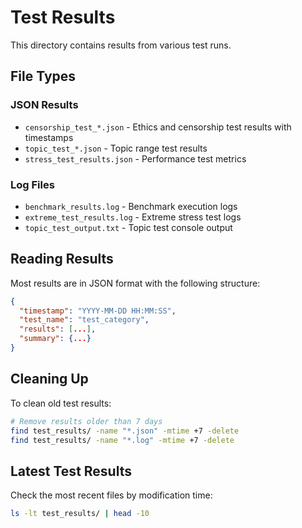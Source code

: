 # Test Results

This directory contains results from various test runs.

## File Types

### JSON Results

- `censorship_test_*.json` - Ethics and censorship test results with timestamps
- `topic_test_*.json` - Topic range test results
- `stress_test_results.json` - Performance test metrics

### Log Files

- `benchmark_results.log` - Benchmark execution logs
- `extreme_test_results.log` - Extreme stress test logs
- `topic_test_output.txt` - Topic test console output

## Reading Results

Most results are in JSON format with the following structure:

```json
{
  "timestamp": "YYYY-MM-DD HH:MM:SS",
  "test_name": "test_category",
  "results": [...],
  "summary": {...}
}
```

## Cleaning Up

To clean old test results:

```bash
# Remove results older than 7 days
find test_results/ -name "*.json" -mtime +7 -delete
find test_results/ -name "*.log" -mtime +7 -delete
```

## Latest Test Results

Check the most recent files by modification time:

```bash
ls -lt test_results/ | head -10
```
